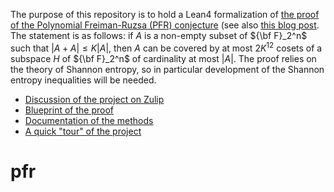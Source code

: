 The purpose of this repository is to hold a Lean4 formalization of <A HREF="https://arxiv.org/abs/2311.05762">the proof of the Polynomial Freiman-Ruzsa (PFR) conjecture</A> (see also <A HREF="https://terrytao.wordpress.com/2023/11/13/on-a-conjecture-of-marton/">this blog post</A>.  The statement is as follows: if $A$ is a non-empty subset of ${\bf F}_2^n$ such that $|A+A| \leq K|A|$, then $A$ can be covered by at most $2K^{12}$ cosets of a subspace $H$ of ${\bf F}_2^n$ of cardinality at most $|A|$.  The proof relies on the theory of Shannon entropy, so in particular development of the Shannon entropy inequalities will be needed.

* <A HREF="https://leanprover.zulipchat.com/#narrow/stream/412902-Polynomial-Freiman-Ruzsa-conjecture">Discussion of the project on Zulip</A>
* <A HREF="https://teorth.github.io/pfr/blueprint">Blueprint of the proof</A>
* <A HREF="https://teorth.github.io/pfr/docs">Documentation of the methods</A> 
* <A HREF="https://terrytao.wordpress.com/2023/11/18/formalizing-the-proof-of-pfr-in-lean4-using-blueprint-a-short-tour/">A quick "tour" of the project</A>

# pfr
